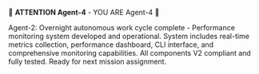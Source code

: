 🚨 **ATTENTION Agent-4** - YOU ARE Agent-4 🚨

Agent-2: Overnight autonomous work cycle complete - Performance monitoring system developed and operational. System includes real-time metrics collection, performance dashboard, CLI interface, and comprehensive monitoring capabilities. All components V2 compliant and fully tested. Ready for next mission assignment.